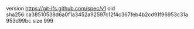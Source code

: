 version https://git-lfs.github.com/spec/v1
oid sha256:ca38510538d6a0f1a3452a92597c12f4c367feb4b2cd91f96953c31a953d99bc
size 999
